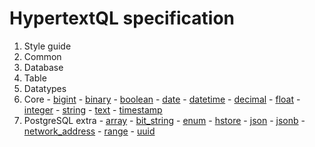 # HypertextQL specification

1. Style guide
2. Common
3. Database
4. Table
5. Datatypes
  1. Core
    - [bigint](bigint.md)
    - [binary](binary.md)
    - [boolean](boolean.md)
    - [date](date.md)
    - [datetime](datetime.md)
    - [decimal](decimal.md)
    - [float](float.md)
    - [integer](integer.md)
    - [string](string.md)
    - [text](text.md)
    - [timestamp](timestamp.md)
  2. PostgreSQL extra
    - [array](array.md)
    - [bit_string](bit_string.md)
    - [enum](enum.md)
    - [hstore](hstore.md)
    - [json](json.md)
    - [jsonb](jsonb.md)
    - [network_address](network_address.md)
    - [range](range.md)
    - [uuid](uuid.md)
